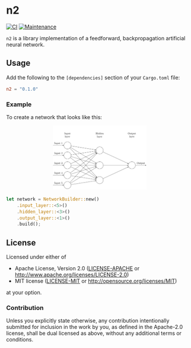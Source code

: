 # n2

[![CI]][workflow]
[![Maintenance]][repo]

`n2` is a library implementation of a feedforward, backpropagation artificial neural network.

## Usage

Add the following to the `[dependencies]` section of your `Cargo.toml` file:

```toml
n2 = "0.1.0"
```

### Example

To create a network that looks like this:

<p align="center">
  <img src="./images/ann-531.png" width="50%" />
</p>

```rust
let network = NetworkBuilder::new()
    .input_layer::<5>()
    .hidden_layer::<3>()
    .output_layer::<1>()
    .build();
```

## License

Licensed under either of

- Apache License, Version 2.0 ([LICENSE-APACHE](LICENSE-APACHE) or 
  http://www.apache.org/licenses/LICENSE-2.0)
- MIT license ([LICENSE-MIT](LICENSE-MIT) or http://opensource.org/licenses/MIT)

at your option.

### Contribution

Unless you explicitly state otherwise, any contribution intentionally submitted for inclusion in the 
work by you, as defined in the Apache-2.0 license, shall be dual licensed as above, without any 
additional terms or conditions.

[CI]: https://github.com/nerosnm/n2/actions/workflows/ci.yml/badge.svg?branch=master
[workflow]: https://github.com/nerosnm/n2/actions/workflows/ci.yml
[Maintenance]: https://img.shields.io/badge/maintenance-actively--developed-brightgreen.svg
[repo]: https://github.com/nerosnm/n2
[ann-531]: ./images/ann-531.png
